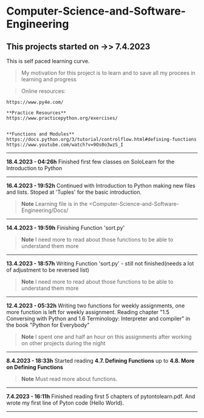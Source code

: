 # Computer-Science-and-Software-Engineering
## This projects started on ->> 7.4.2023 

This is self paced learning curve.

>   My motivation for this project is to learn and to save all my procees in learning and progress

>   Online resources:
 
    https://www.py4e.com/

    **Practice Resources**
    https://www.practicepython.org/exercises/


    **Functions and Modules**
    https://docs.python.org/3/tutorial/controlflow.html#defining-functions
    https://www.youtube.com/watch?v=9Os0o3wzS_I


---

  **18.4.2023 - 04:26h**
Finished first few classes on SoloLearn for the Introduction to Python

---

  **16.4.2023 - 19:52h**
Continued with Introduction to Python making new files and lists.
Stoped at 'Tuples' for the basic introduction. 

> **Note**
> Learning file is in the <Computer-Science-and-Software-Engineering/Docs/

---

  **14.4.2023 - 19:59h**
Finishing Function 'sort.py' 

> **Note**
> I need more to read about those functions to be able to understand them more

---

  **13.4.2023 - 18:57h**
Writing Function 'sort.py' - still not finished(needs a lot of adjustment to be reversed list) 

> **Note**
> I need more to read about those functions to be able to understand them more

---

  **12.4.2023 - 05:32h**
Writing two functions for weekly assignments, one more function is left for weekly assignment.
Reading chapter "1.5 Conversing with Python and 1.6 Terminology: Interpreter and compiler" in the book "Python for Everybody"

> **Note**
> I spent one and half an hour on this assignments after working on other projects during the night

---

 **8.4.2023 - 18:33h**
   Started reading  **4.7. Defining Functions**  up to **4.8. More on Defining Functions** 

> **Note**
>  Must read more about functions.

---

   **7.4.2023 - 16:11h**
    Finished reading first 5 chapters of pytontolearn.pdf. And wrote my first line of Pyton code (Hello World).

---
